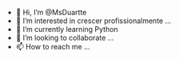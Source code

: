 - 👋 Hi, I’m @MsDuartte
- 👀 I’m interested in  crescer profissionalmente ...
- 🌱 I’m currently learning  Python
- 💞️ I’m looking to collaborate ...
- 📫 How to reach me ...

<!---
MsDuartte/MsDuartte is a ✨ special ✨ repository because its `README.md` (this file) appears on your GitHub profile.
You can click the Preview link to take a look at your changes.
--->

